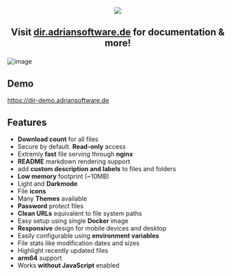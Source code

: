 <div align="center">

<!-- # Directory Browser
_Easiest way to browse your files and folders on the web._
![](dir-browser.png) -->

[![](https://user-images.githubusercontent.com/19362349/235141708-34db874f-729c-4e50-b458-a3c0cb5d6c07.png)](https://dir.adriansoftware.de)

<!--
![](p1.png)
![](p2.png)
-->
</div>



<h2 align="center">

  Visit [dir.adriansoftware.de](https://dir.adriansoftware.de) for documentation & more! 

</h2>

![image](https://github.com/adrianschubek/dir-browser/assets/19362349/102e058f-7d9e-457f-bde5-d61a8b0733f7)




## Demo

https://dir-demo.adriansoftware.de

## Features
- **Download count** for all files
- Secure by default. **Read-only** access
- Extremly **fast** file serving through **nginx**
- **README** markdown rendering support
- add **custom description and labels** to files and folders
- **Low memory** footprint (~10MB)
- Light and **Darkmode**
- File **icons**
- Many **Themes** available
- **Password** protect files
- **Clean URLs** equivalent to file system paths
- Easy setup using single **Docker** image
- **Responsive** design for mobile devices and desktop
- Easily configurable using **environment variables**
- File stats like modification dates and sizes
- Highlight recently updated files
- **arm64** support
- Works **without JavaScript** enabled

<!-- 
v1.1
  add reaedme markdown thephpleague/commonmark renderer !!cache!!
  fix santiaizte inout url 

v1.2
  add ignore pattern
  add remove attribution option
  add password protection
 
tbd
  add file stats
  themes bootswatch

TODO https://github.com/TechEmpower/FrameworkBenchmarks/blob/master/frameworks/PHP/php-ngx/deploy/nginx.conf#L49
diretly embed pohpo in nginx maximum performance

== BUGS ==

- when path contains a dot it triggers full reload -> turbolinks


TODO Features:
- support parameters in URL ?key=password123 for protected directories/files
      -> if key requried but no key present -> open dialog -> redirect to same url with ?key=...

      ?action=download ?action=view
      ?action=hash
      - add hash using hash_file() !!!

      - end to end encrypted files
      - global config file`.dbmeta.json`in root folder
- add password protection for folders
  - cache db meta fields in redis for faster access ! not needed
  - use supervisord php background job -> load dbmeta every 30seconds into redis
  - add password protection for files- migrate from redis to dragonfly ! more latency. not needed right now
    - mnot redis. filesystem file_get_contents is faster!!!
    - maybe drop redis in favor of sqlite (in-memory). slqite only 1 writer at a time (bad). keep redis.

- replace github utpp download with npm i -g utpp

-->
